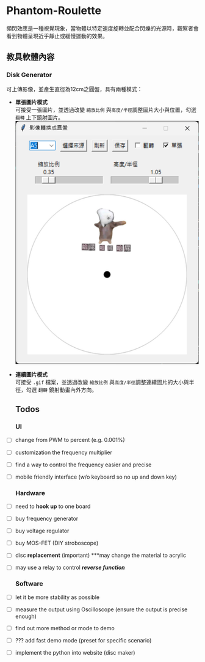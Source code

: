 # Phantom-Roulette

頻閃效應是一種視覺現象，當物體以特定速度旋轉並配合閃爍的光源時，觀察者會看到物體呈現近乎靜止或緩慢運動的效果。

## 教具軟體內容
### Disk Generator
可上傳影像，並產生直徑為12cm之圓盤，具有兩種模式：

- **單張圖片模式**   
  可接受一張圖片，並透過改變 `縮放比例` 與`高度/半徑`調整圖片大小與位置，勾選 `翻轉` 上下鏡射圖片。
  ![alt text](readme_img/single.png)

- **連續圖片模式**   
  可接受 `.gif` 檔案，並透過改變 `縮放比例` 與`高度/半徑`調整連續圖片的大小與半徑，勾選 `翻轉` 鏡射動畫內外方向。



  ## Todos
  ### UI
- [ ] change from PWM to percent (e.g. 0.001%)
- [ ] customization the frequency multiplier
- [ ] find a way to control the frequency easier and precise
- [ ] mobile friendly interface (w/o keyboard so no up and down key)

  ### Hardware
- [ ] need to **hook up** to one board
- [ ] buy frequency generator
- [ ] buy voltage regulator
- [ ] buy MOS-FET (DIY stroboscope)
- [ ] disc **replacement** (important) ***may change the material to acrylic
- [ ] may use a relay to control ***reverse function***

  ### Software
- [ ] let it be more stability as possible
- [ ] measure the output using Oscilloscope (ensure the output is precise enough)
- [ ] find out more method or mode to demo
- [ ] ??? add fast demo mode (preset for specific scenario)
- [ ] implement the python into website (disc maker)